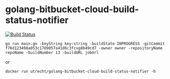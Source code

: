 # golang-bitbucket-cloud-build-status-notifier

[![Build Status](https://travis-ci.org/030/golang-bitbucket-cloud-build-status-notifier.svg?branch=master)](https://travis-ci.org/030/golang-bitbucket-cloud-build-status-notifier)

```
go run main.go -keyString key:string -buildState INPROGRESS -gitCommit f76d123498a053c1789057a41d6c3fcvg8b49cd7 -owner owner -repositoryName repoName -buildNumber 13 -buildURL jobUrl
```

or

```
docker run utrecht/golang-bitbucket-cloud-build-status-notifier -h
```
